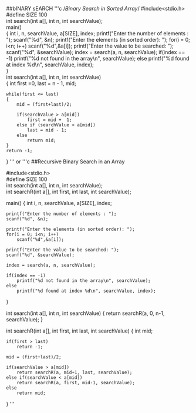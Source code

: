 ##bINARY sEARCH
'''c
/*Binary Search in Sorted Array*/
#include<stdio.h>  
#define SIZE 100  
int search(int a[], int n, int searchValue);  
main()  
{
	int i, n, searchValue, a[SIZE], index;
	printf("Enter the number of elements : ");
	scanf("%d", &n);
	printf("Enter the elements (in sorted order): ");
	for(i = 0; i<n; i++)
		scanf("%d",&a[i]);
	printf("Enter the value to be searched: ");
	scanf("%d", &searchValue);
	index = search(a, n, searchValue);
	if(index == -1)
		printf("%d not found in the array\n", searchValue);
	else
		printf("%d found at index %d\n", searchValue, index);  
}  
int search(int a[], int n, int searchValue)  
{
	int first =0, last = n - 1, mid;

	while(first <= last)
	{
		mid = (first+last)/2;

		if(searchValue > a[mid])
			first = mid +  1;
		else if (searchValue < a[mid])
			last = mid - 1;
		else
			return mid;
	}
	return -1;
}
'''
or 
'''c
##Recursive Binary Search in an Array

#include<stdio.h>  
#define SIZE 100  
int search(int a[], int n, int searchValue);  
int searchR(int a[], int first, int last, int searchValue);  

main()
{
	int i, n, searchValue, a[SIZE], index;

	printf("Enter the number of elements : ");
	scanf("%d", &n);

	printf("Enter the elements (in sorted order): ");
	for(i = 0; i<n; i++)
		scanf("%d",&a[i]);

	printf("Enter the value to be searched: ");
	scanf("%d", &searchValue);

	index = search(a, n, searchValue);

	if(index == -1)
		printf("%d not found in the array\n", searchValue);
	else
		printf("%d found at index %d\n", searchValue, index);

}

int search(int a[], int n, int searchValue)
{
	return searchR(a, 0, n-1, searchValue);
}

int searchR(int a[], int first, int last, int searchValue)
{
	int mid;

	if(first > last)
		return -1;

	mid = (first+last)/2;

	if(searchValue > a[mid])
		return searchR(a, mid+1, last, searchValue);
	else if(searchValue < a[mid])
		return searchR(a, first, mid-1, searchValue);
	else
		return mid;
}
'''  
